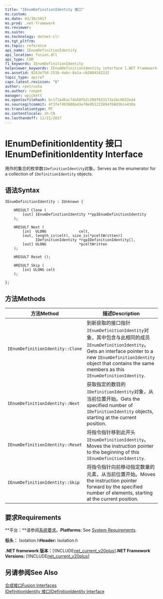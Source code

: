```yaml
---
title: "IEnumDefinitionIdentity 接口"
ms.custom: 
ms.date: 03/30/2017
ms.prod: .net-framework
ms.reviewer: 
ms.suite: 
ms.technology: dotnet-clr
ms.tgt_pltfrm: 
ms.topic: reference
api_name: IEnumDefinitionIdentity
api_location: fusion.dll
api_type: COM
f1_keywords: IEnumDefinitionIdentity
helpviewer_keywords: IEnumDefinitionIdentity interface [.NET Framework fusion]
ms.assetid: 8263e75d-251b-4abc-8a1a-c62884142232
topic_type: apiref
caps.latest.revision: "6"
author: rpetrusha
ms.author: ronpet
manager: wpickett
ms.openlocfilehash: bc1f3a46ac7da58fb2c209f833173a1bc6b32ea4
ms.sourcegitcommit: 4f3fef493080a43e70e951223894768d36ce430a
ms.translationtype: MT
ms.contentlocale: zh-CN
ms.lasthandoff: 11/21/2017
---
```

# <a name="ienumdefinitionidentity-interface"></a><span data-ttu-id="83c50-102">IEnumDefinitionIdentity 接口</span><span class="sxs-lookup"><span data-stu-id="83c50-102">IEnumDefinitionIdentity Interface</span></span>
<span data-ttu-id="83c50-103">用作的集合的枚举数`IDefinitionIdentity`对象。</span><span class="sxs-lookup"><span data-stu-id="83c50-103">Serves as the enumerator for a collection of `IDefinitionIdentity` objects.</span></span>  
  
## <a name="syntax"></a><span data-ttu-id="83c50-104">语法</span><span class="sxs-lookup"><span data-stu-id="83c50-104">Syntax</span></span>  
  
```  
IEnumDefinitionIdentity : IUnknown {  
  
    HRESULT Clone (  
        [out] IEnumDefinitionIdentity **ppIEnumDefinitionIdentity  
    );  
  
    HRESULT Next (  
        [in]  ULONG               celt,  
        [out, length_is(celt), size_is(*pceltWritten)]  
              IDefinitionIdentity *rgpIDefinitionIdentity[],  
        [out] ULONG               *pceltWritten  
    );  
  
    HRESULT Reset ();  
  
    HRESULT Skip (  
        [in] ULONG celt  
    );  
  
};  
```  
  
## <a name="methods"></a><span data-ttu-id="83c50-105">方法</span><span class="sxs-lookup"><span data-stu-id="83c50-105">Methods</span></span>  
  
|<span data-ttu-id="83c50-106">方法</span><span class="sxs-lookup"><span data-stu-id="83c50-106">Method</span></span>|<span data-ttu-id="83c50-107">描述</span><span class="sxs-lookup"><span data-stu-id="83c50-107">Description</span></span>|  
|------------|-----------------|  
|`IEnumDefinitionIdentity::Clone`|<span data-ttu-id="83c50-108">到新获取的接口指针`IEnumDefinitionIdentity`对象，其中包含与此相同的成员`IEnumDefinitionIdentity`。</span><span class="sxs-lookup"><span data-stu-id="83c50-108">Gets an interface pointer to a new `IEnumDefinitionIdentity` object that contains the same members as this `IEnumDefinitionIdentity`.</span></span>|  
|`IEnumDefinitionIdentity::Next`|<span data-ttu-id="83c50-109">获取指定的数目的`IDefinitionIdentity`对象，从当前位置开始。</span><span class="sxs-lookup"><span data-stu-id="83c50-109">Gets the specified number of `IDefinitionIdentity` objects, starting at the current position.</span></span>|  
|`IEnumDefinitionIdentity::Reset`|<span data-ttu-id="83c50-110">将指令指针移到此开头`IEnumDefinitionIdentity`。</span><span class="sxs-lookup"><span data-stu-id="83c50-110">Moves the instruction pointer to the beginning of this `IEnumDefinitionIdentity`.</span></span>|  
|`IEnumDefinitionIdentity::Skip`|<span data-ttu-id="83c50-111">将指令指针向前移动指定数量的元素，从当前位置开始。</span><span class="sxs-lookup"><span data-stu-id="83c50-111">Moves the instruction pointer forward by the specified number of elements, starting at the current position.</span></span>|  
  
## <a name="requirements"></a><span data-ttu-id="83c50-112">要求</span><span class="sxs-lookup"><span data-stu-id="83c50-112">Requirements</span></span>  
 <span data-ttu-id="83c50-113">**平台：**请参阅[系统要求](../../../../docs/framework/get-started/system-requirements.md)。</span><span class="sxs-lookup"><span data-stu-id="83c50-113">**Platforms:** See [System Requirements](../../../../docs/framework/get-started/system-requirements.md).</span></span>  
  
 <span data-ttu-id="83c50-114">**标头：** Isolation.h</span><span class="sxs-lookup"><span data-stu-id="83c50-114">**Header:** Isolation.h</span></span>  
  
 <span data-ttu-id="83c50-115">**.NET framework 版本：**[!INCLUDE[net_current_v20plus](../../../../includes/net-current-v20plus-md.md)]</span><span class="sxs-lookup"><span data-stu-id="83c50-115">**.NET Framework Versions:** [!INCLUDE[net_current_v20plus](../../../../includes/net-current-v20plus-md.md)]</span></span>  
  
## <a name="see-also"></a><span data-ttu-id="83c50-116">另请参阅</span><span class="sxs-lookup"><span data-stu-id="83c50-116">See Also</span></span>  
 [<span data-ttu-id="83c50-117">合成接口</span><span class="sxs-lookup"><span data-stu-id="83c50-117">Fusion Interfaces</span></span>](../../../../docs/framework/unmanaged-api/fusion/fusion-interfaces.md)  
 [<span data-ttu-id="83c50-118">IDefinitionIdentity 接口</span><span class="sxs-lookup"><span data-stu-id="83c50-118">IDefinitionIdentity Interface</span></span>](../../../../docs/framework/unmanaged-api/fusion/idefinitionidentity-interface.md)
